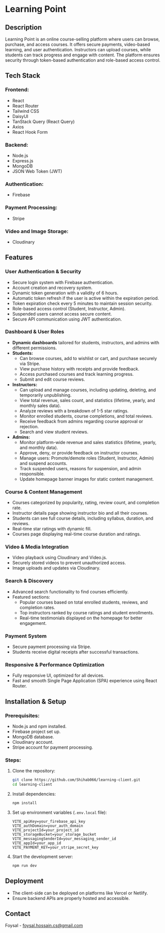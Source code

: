 # Learning Point

## Description
Learning Point is an online course-selling platform where users can browse, purchase, and access courses. It offers secure payments, video-based learning, and user authentication. Instructors can upload courses, while students can track progress and engage with content. The platform ensures security through token-based authentication and role-based access control.

## Tech Stack
### Frontend:
- React
- React Router
- Tailwind CSS
- DaisyUI
- TanStack Query (React Query)
- Axios
- React Hook Form

### Backend:
- Node.js
- Express.js
- MongoDB
- JSON Web Token (JWT)

### Authentication:
- Firebase

### Payment Processing:
- Stripe

### Video and Image Storage:
- Cloudinary

## Features
### User Authentication & Security
- Secure login system with Firebase authentication.
- Account creation and recovery system.
- Dynamic token generation with a validity of 6 hours.
- Automatic token refresh if the user is active within the expiration period.
- Token expiration check every 5 minutes to maintain session security.
- Role-based access control (Student, Instructor, Admin).
- Suspended users cannot access secure content.
- Secure API communication using JWT authentication.

### Dashboard & User Roles
- **Dynamic dashboards** tailored for students, instructors, and admins with different permissions.
- **Students:**
  - Can browse courses, add to wishlist or cart, and purchase securely via Stripe.
  - View purchase history with receipts and provide feedback.
  - Access purchased courses and track learning progress.
  - Submit and edit course reviews.
- **Instructors:**
  - Can upload and manage courses, including updating, deleting, and temporarily unpublishing.
  - View total revenue, sales count, and statistics (lifetime, yearly, and monthly sales data).
  - Analyze reviews with a breakdown of 1-5 star ratings.
  - Monitor enrolled students, course completions, and total reviews.
  - Receive feedback from admins regarding course approval or rejection.
  - Search and view student reviews.
- **Admins:**
  - Monitor platform-wide revenue and sales statistics (lifetime, yearly, and monthly data).
  - Approve, deny, or provide feedback on instructor courses.
  - Manage users: Promote/demote roles (Student, Instructor, Admin) and suspend accounts.
  - Track suspended users, reasons for suspension, and admin responsible.
  - Update homepage banner images for static content management.

### Course & Content Management
- Courses categorized by popularity, rating, review count, and completion rate.
- Instructor details page showing instructor bio and all their courses.
- Students can see full course details, including syllabus, duration, and reviews.
- Real-time star ratings with dynamic fill.
- Courses page displaying real-time course duration and ratings.

### Video & Media Integration
- Video playback using Cloudinary and Video.js.
- Securely stored videos to prevent unauthorized access.
- Image uploads and updates via Cloudinary.

### Search & Discovery
- Advanced search functionality to find courses efficiently.
- Featured sections:
  - Popular courses based on total enrolled students, reviews, and completion rates.
  - Top instructors ranked by course ratings and student enrollments.
  - Real-time testimonials displayed on the homepage for better engagement.

### Payment System
- Secure payment processing via Stripe.
- Students receive digital receipts after successful transactions.

### Responsive & Performance Optimization
- Fully responsive UI, optimized for all devices.
- Fast and smooth Single Page Application (SPA) experience using React Router.

## Installation & Setup
### Prerequisites:
- Node.js and npm installed.
- Firebase project set up.
- MongoDB database.
- Cloudinary account.
- Stripe account for payment processing.

### Steps:
1. Clone the repository:
   ```sh
   git clone https://github.com/Shihab066/learning-client.git
   cd learning-client
   ```
2. Install dependencies:
   ```sh
   npm install
   ```
3. Set up environment variables (`.env.local` file):
   ```env
   VITE_apiKey=your_firebase_api_key
   VITE_authDomain=your_auth_domain
   VITE_projectId=your_project_id
   VITE_storageBucket=your_storage_bucket
   VITE_messagingSenderId=your_messaging_sender_id
   VITE_appId=your_app_id
   VITE_PAYMENT_KEY=your_stripe_secret_key
   ```
4. Start the development server:
   ```sh
   npm run dev
   ```

## Deployment
- The client-side can be deployed on platforms like Vercel or Netlify.
- Ensure backend APIs are properly hosted and accessible.

## Contact

Foysal - [foysal.hossain.cs@gmail.com](mailto:foysal.hossain.cs@gmail.com)
